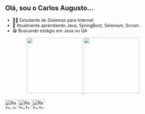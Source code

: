 ## Olá, sou o Carlos Augusto...

- 👨‍💻 Estudante de Sistemas para Internet
- 💬 Atualmente aprendendo Java, SpringBoot, Selenium, Scrum.
- 😁 Buscando estágio em Java ou QA  

<div align="center">
  <a href="https://github.com/caalvesbs">
  <img height="180em" src="https://github-readme-stats.vercel.app/api?username=caalvesbs&show_icons=true&theme=dracula&include_all_commits=true&count_private=true"/>
  <img height="180em" src="https://github-readme-stats.vercel.app/api/top-langs/?username=caalvesbs&layout=compact&langs_count=7&theme=dracula"/>
</div>
  <div style="display: inline_block"><br>
  <img align="center" alt="Rafa-Js" height="30" width="40" src="https://cdn.jsdelivr.net/gh/devicons/devicon/icons/java/java-original.svg">
  <img align="center" alt="Rafa-Ts" height="30" width="40" src="https://cdn.jsdelivr.net/gh/devicons/devicon/icons/selenium/selenium-original.svg">
  <img align="center" alt="Rafa-Ts" height="30" width="40" src="https://cdn.jsdelivr.net/gh/devicons/devicon/icons/spring/spring-original.svg">

</div>
  
  ##
  
  
